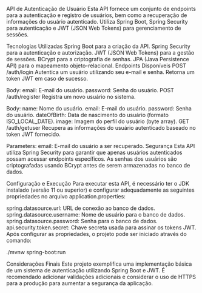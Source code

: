 API de Autenticação de Usuário
Esta API fornece um conjunto de endpoints para a autenticação e registro de usuários, bem como a recuperação de informações do usuário autenticado. Utiliza Spring Boot, Spring Security para autenticação e JWT (JSON Web Tokens) para gerenciamento de sessões.

Tecnologias Utilizadas
Spring Boot para a criação da API.
Spring Security para a autenticação e autorização.
JWT (JSON Web Tokens) para a gestão de sessões.
BCrypt para a criptografia de senhas.
JPA (Java Persistence API) para o mapeamento objeto-relacional.
Endpoints Disponíveis
POST /auth/login
Autentica um usuário utilizando seu e-mail e senha. Retorna um token JWT em caso de sucesso.

Body:
email: E-mail do usuário.
password: Senha do usuário.
POST /auth/register
Registra um novo usuário no sistema.

Body:
name: Nome do usuário.
email: E-mail do usuário.
password: Senha do usuário.
dateOfBirth: Data de nascimento do usuário (formato ISO_LOCAL_DATE).
image: Imagem do perfil do usuário (byte array).
GET /auth/getuser
Recupera as informações do usuário autenticado baseado no token JWT fornecido.

Parameters:
email: E-mail do usuário a ser recuperado.
Segurança
Esta API utiliza Spring Security para garantir que apenas usuários autenticados possam acessar endpoints específicos. As senhas dos usuários são criptografadas usando BCrypt antes de serem armazenadas no banco de dados.

Configuração e Execução
Para executar esta API, é necessário ter o JDK instalado (versão 11 ou superior) e configurar adequadamente as seguintes propriedades no arquivo application.properties:

spring.datasource.url: URL de conexão ao banco de dados.
spring.datasource.username: Nome de usuário para o banco de dados.
spring.datasource.password: Senha para o banco de dados.
api.security.token.secret: Chave secreta usada para assinar os tokens JWT.
Após configurar as propriedades, o projeto pode ser iniciado através do comando:

./mvnw spring-boot:run

Considerações Finais
Este projeto exemplifica uma implementação básica de um sistema de autenticação utilizando Spring Boot e JWT. É recomendado adicionar validações adicionais e considerar o uso de HTTPS para a produção para aumentar a segurança da aplicação.
